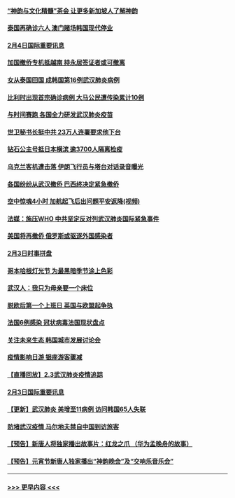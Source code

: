 #### [“神韵与文化精髓”茶会 让更多新加坡人了解神韵](../pages/prog202/a102769286.md?t=02050355) 
#### [泰国再确诊六人 澳门赌场韩国现代停业](../pages/prog202/a102769239.md?t=02050355) 
#### [2月4日国际重要讯息](../pages/prog202/a102768884.md?t=02050355) 
#### [加国撤侨专机抵越南 持永居签证者或可撤离](../pages/prog202/a102768877.md?t=02050355) 
#### [女从泰国回国 成韩国第16例武汉肺炎病例](../pages/prog202/a102768669.md?t=02050355) 
#### [比利时出现首宗确诊病例 大马公民遭传染累计10例](../pages/prog202/a102768824.md?t=02050355) 
#### [与时间赛跑 各国全力研发武汉肺炎疫苗](../pages/prog202/a102768738.md?t=02050355) 
#### [世卫秘书长挺中共 23万人连署要求他下台](../pages/prog202/a102768717.md?t=02050355) 
#### [钻石公主号抵日本横滨 逾3700人隔离检疫](../pages/prog202/a102768714.md?t=02050355) 
#### [乌克兰客机遭击落 伊朗飞行员与塔台对话录音曝光](../pages/prog202/a102768645.md?t=02050355) 
#### [各国纷纷从武汉撤侨 巴西终决定紧急撤侨](../pages/prog202/a102768630.md?t=02050355) 
#### [空中惊魂4小时 加航起飞后出问题平安返降(视频)](../pages/prog202/a102768601.md?t=02050355) 
#### [法媒：施压WHO 中共坚定反对列武汉肺炎国际紧急事件](../pages/prog202/a102768584.md?t=02050355) 
#### [美国将再撤侨 俄罗斯或驱逐外国感染者](../pages/prog202/a102768247.md?t=02050355) 
#### [2月3日时事拼盘](../pages/prog202/a102768402.md?t=02050355) 
#### [哥本哈根灯光节 为最黑暗季节涂上色彩](../pages/prog202/a102768369.md?t=02050355) 
#### [武汉人：我只为母亲要一个床位](../pages/prog202/a102768250.md?t=02050355) 
#### [脱欧后第一个上班日 英国与欧盟起争执](../pages/prog202/a102768252.md?t=02050355) 
#### [法国6例感染 冠状病毒法国现状盘点](../pages/prog202/a102768157.md?t=02050355) 
#### [关注未来生态 韩国城市发展讨论会](../pages/prog202/a102768153.md?t=02050355) 
#### [疫情影响日游 银座游客骤减](../pages/prog202/a102768160.md?t=02050355) 
#### [【直播回放】2.3武汉肺炎疫情追踪](../pages/prog202/a102768128.md?t=02050355) 
#### [2月3日国际重要讯息](../pages/prog202/a102767896.md?t=02050355) 
#### [【更新】武汉肺炎 美增至11病例 访问韩国65人失联](../pages/prog202/a102758911.md?t=02050355) 
#### [防堵武汉疫情 马尔地夫禁自中国到访旅客](../pages/prog202/a102767847.md?t=02050355) 
#### [【预告】新唐人将独家播出故事片：红龙之爪 （华为孟晚舟的故事）](../pages/prog202/a102767728.md?t=02050355) 
#### [【预告】元宵节新唐人独家播出“神韵晚会”及“交响乐音乐会”](../pages/prog202/a102767674.md?t=02050355) 

----
#### [ >>> 更早内容 <<< ](../indexes/prog202-earlier.md)
